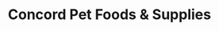 ---
title: "Concord Pet Foods & Supplies"
url: /millsboro/concord-pet-foods-and-supplies/
shop: pet
---